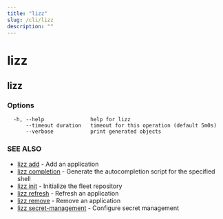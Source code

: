 ```yaml
---
title: "lizz"
slug: /cli/lizz
description: ""
---
```


# lizz

## lizz



### Options

```
  -h, --help               help for lizz
      --timeout duration   timeout for this operation (default 5m0s)
      --verbose            print generated objects
```

### SEE ALSO

* [lizz add](/docs/cli/lizz_add/)	 - Add an application
* [lizz completion](/docs/cli/lizz_completion/)	 - Generate the autocompletion script for the specified shell
* [lizz init](/docs/cli/lizz_init/)	 - Initialize the fleet repository
* [lizz refresh](/docs/cli/lizz_refresh/)	 - Refresh an application
* [lizz remove](/docs/cli/lizz_remove/)	 - Remove an application
* [lizz secret-management](/docs/cli/lizz_secret-management/)	 - Configure secret management

